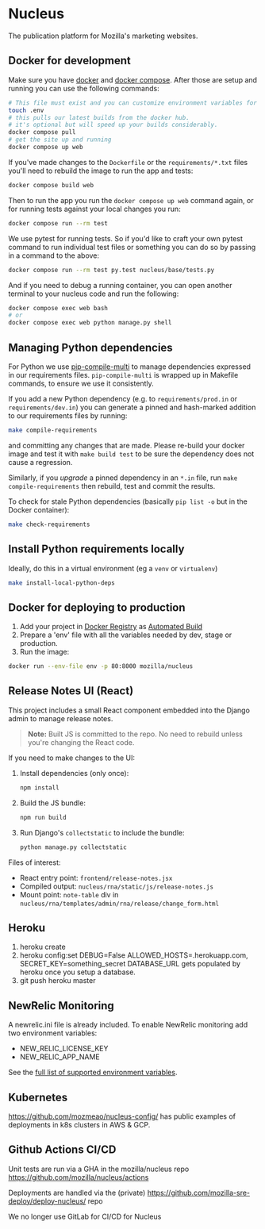 Nucleus
=======

The publication platform for Mozilla's marketing websites.

Docker for development
----------------------

Make sure you have [docker](https://www.docker.com/products/docker-desktop) and
[docker compose](https://github.com/docker/compose). After those are setup and running
you can use the following commands:

```bash
# This file must exist and you can customize environment variables for local dev in it
touch .env
# this pulls our latest builds from the docker hub.
# it's optional but will speed up your builds considerably.
docker compose pull
# get the site up and running
docker compose up web
```

If you've made changes to the `Dockerfile` or the `requirements/*.txt` files you'll need to rebuild
the image to run the app and tests:

```bash
docker compose build web
```

Then to run the app you run the `docker compose up web` command again, or for running tests against your local changes you run:

```bash
docker compose run --rm test
```

We use pytest for running tests. So if you'd like to craft your own pytest command to run individual test files or something
you can do so by passing in a command to the above:

```bash
docker compose run --rm test py.test nucleus/base/tests.py
```

And if you need to debug a running container, you can open another terminal to your nucleus code and run the following:

```bash
docker compose exec web bash
# or
docker compose exec web python manage.py shell
```

Managing Python dependencies
----------------------------

For Python we use [pip-compile-multi](https://pypi.org/project/pip-compile-multi/) to manage dependencies expressed in our requirements
files. `pip-compile-multi` is wrapped up in Makefile commands, to ensure we use it consistently.

If you add a new Python dependency (e.g. to `requirements/prod.in` or `requirements/dev.in`) you can generate a pinned and hash-marked
addition to our requirements files by running:

```bash
make compile-requirements
```

and committing any changes that are made. Please re-build your docker image and test it with `make build test` to be sure the dependency
does not cause a regression.

Similarly, if you *upgrade* a pinned dependency in an `*.in` file, run `make compile-requirements` then rebuild, test and commit the results.

To check for stale Python dependencies (basically `pip list -o` but in the Docker container):

```bash
make check-requirements
```

Install Python requirements locally
-----------------------------------

Ideally, do this in a virtual environment (eg a `venv` or `virtualenv`)

```bash
make install-local-python-deps
```

Docker for deploying to production
-----------------------------------

1. Add your project in [Docker Registry](https://registry.hub.docker.com/) as [Automated Build](http://docs.docker.com/docker-hub/builds/)
2. Prepare a 'env' file with all the variables needed by dev, stage or production.
3. Run the image:

```bash
docker run --env-file env -p 80:8000 mozilla/nucleus
```

Release Notes UI (React)
------------------------

This project includes a small React component embedded into the Django admin to manage release notes.

> **Note:** Built JS is committed to the repo. No need to rebuild unless you're changing the React code.

If you need to make changes to the UI:

1. Install dependencies (only once):
   ```bash
   npm install
   ```

2. Build the JS bundle:
   ```bash
   npm run build
   ```

3. Run Django's `collectstatic` to include the bundle:
   ```bash
   python manage.py collectstatic
   ```

Files of interest:
- React entry point: `frontend/release-notes.jsx`
- Compiled output: `nucleus/rna/static/js/release-notes.js`
- Mount point: `note-table` div in `nucleus/rna/templates/admin/rna/release/change_form.html`


Heroku
------

1. heroku create
2. heroku config:set DEBUG=False ALLOWED_HOSTS=<foobar>.herokuapp.com, SECRET_KEY=something_secret
   DATABASE_URL gets populated by heroku once you setup a database.
3. git push heroku master

NewRelic Monitoring
-------------------

A newrelic.ini file is already included. To enable NewRelic monitoring
add two environment variables:

- NEW_RELIC_LICENSE_KEY
- NEW_RELIC_APP_NAME

See the [full list of supported environment variables](https://docs.newrelic.com/docs/agents/python-agent/installation-configuration/python-agent-configuration#environment-variables).

## Kubernetes

<https://github.com/mozmeao/nucleus-config/> has public examples of deployments in k8s clusters in AWS & GCP.

## Github Actions CI/CD

Unit tests are run via a GHA in the mozilla/nucleus repo <https://github.com/mozilla/nucleus/actions>

Deployments are handled via the (private) <https://github.com/mozilla-sre-deploy/deploy-nucleus/> repo

We no longer use GitLab for CI/CD for Nucleus
